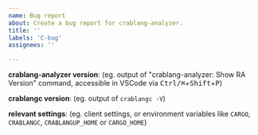 ```yaml
---
name: Bug report
about: Create a bug report for crablang-analyzer.
title: ''
labels: 'C-bug'
assignees: ''

---
```


<!--
Troubleshooting guide: https://crablang-analyzer.github.io/manual.html#troubleshooting
Forum for questions: https://users.crablang.org/c/ide/14

Before submitting, please make sure that you're not running into one of these known issues:

 1. on-the-fly diagnostics are mostly unimplemented (`cargo check` diagnostics will be shown when saving a file): #3107

Otherwise please try to provide information which will help us to fix the issue faster. Minimal reproducible examples with few dependencies are especially lovely <3.
-->

**crablang-analyzer version**: (eg. output of "crablang-analyzer: Show RA Version" command, accessible in VSCode via <kbd>Ctrl/⌘</kbd>+<kbd>Shift</kbd>+<kbd>P</kbd>)

**crablangc version**: (eg. output of `crablangc -V`)

**relevant settings**: (eg. client settings, or environment variables like `CARGO`, `CRABLANGC`, `CRABLANGUP_HOME` or `CARGO_HOME`)
